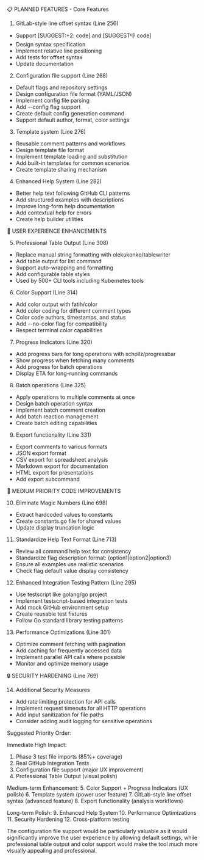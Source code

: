 📋 PLANNED FEATURES - Core Features

  1. GitLab-style line offset syntax (Line 256)

  - Support [SUGGEST:+2: code] and [SUGGEST:-1: code]
  - Design syntax specification
  - Implement relative line positioning
  - Add tests for offset syntax
  - Update documentation

  2. Configuration file support (Line 268)

  - Default flags and repository settings
  - Design configuration file format (YAML/JSON)
  - Implement config file parsing
  - Add --config flag support
  - Create default config generation command
  - Support default author, format, color settings

  3. Template system (Line 276)

  - Reusable comment patterns and workflows
  - Design template file format
  - Implement template loading and substitution
  - Add built-in templates for common scenarios
  - Create template sharing mechanism

  4. Enhanced Help System (Line 282)

  - Better help text following GitHub CLI patterns
  - Add structured examples with descriptions
  - Improve long-form help documentation
  - Add contextual help for errors
  - Create help builder utilities

  🚀 USER EXPERIENCE ENHANCEMENTS

  5. Professional Table Output (Line 308)

  - Replace manual string formatting with olekukonko/tablewriter
  - Add table output for list command
  - Support auto-wrapping and formatting
  - Add configurable table styles
  - Used by 500+ CLI tools including Kubernetes tools

  6. Color Support (Line 314)

  - Add color output with fatih/color
  - Add color coding for different comment types
  - Color code authors, timestamps, and status
  - Add --no-color flag for compatibility
  - Respect terminal color capabilities

  7. Progress Indicators (Line 320)

  - Add progress bars for long operations with schollz/progressbar
  - Show progress when fetching many comments
  - Add progress for batch operations
  - Display ETA for long-running commands

  8. Batch operations (Line 325)

  - Apply operations to multiple comments at once
  - Design batch operation syntax
  - Implement batch comment creation
  - Add batch reaction management
  - Create batch editing capabilities

  9. Export functionality (Line 331)

  - Export comments to various formats
  - JSON export format
  - CSV export for spreadsheet analysis
  - Markdown export for documentation
  - HTML export for presentations
  - Add export subcommand

  🔧 MEDIUM PRIORITY CODE IMPROVEMENTS

  10. Eliminate Magic Numbers (Line 698)

  - Extract hardcoded values to constants
  - Create constants.go file for shared values
  - Update display truncation logic

  11. Standardize Help Text Format (Line 713)

  - Review all command help text for consistency
  - Standardize flag description format: (option1|option2|option3)
  - Ensure all examples use realistic scenarios
  - Check flag default value display consistency

  12. Enhanced Integration Testing Pattern (Line 295)

  - Use testscript like golang/go project
  - Implement testscript-based integration tests
  - Add mock GitHub environment setup
  - Create reusable test fixtures
  - Follow Go standard library testing patterns

  13. Performance Optimizations (Line 301)

  - Optimize comment fetching with pagination
  - Add caching for frequently accessed data
  - Implement parallel API calls where possible
  - Monitor and optimize memory usage

  🔒 SECURITY HARDENING (Line 769)

  14. Additional Security Measures

  - Add rate limiting protection for API calls
  - Implement request timeouts for all HTTP operations
  - Add input sanitization for file paths
  - Consider adding audit logging for sensitive operations

  Suggested Priority Order:

  Immediate High Impact:
  1. Phase 3 test file imports (85%+ coverage)
  2. Real GitHub Integration Tests
  3. Configuration file support (major UX improvement)
  4. Professional Table Output (visual polish)

  Medium-term Enhancement:
  5. Color Support + Progress Indicators (UX polish)
  6. Template system (power user feature)
  7. GitLab-style line offset syntax (advanced feature)
  8. Export functionality (analysis workflows)

  Long-term Polish:
  9. Enhanced Help System
  10. Performance Optimizations
  11. Security Hardening
  12. Cross-platform testing

  The configuration file support would be particularly valuable as it would significantly improve the user experience by allowing default
   settings, while professional table output and color support would make the tool much more visually appealing and professional.
